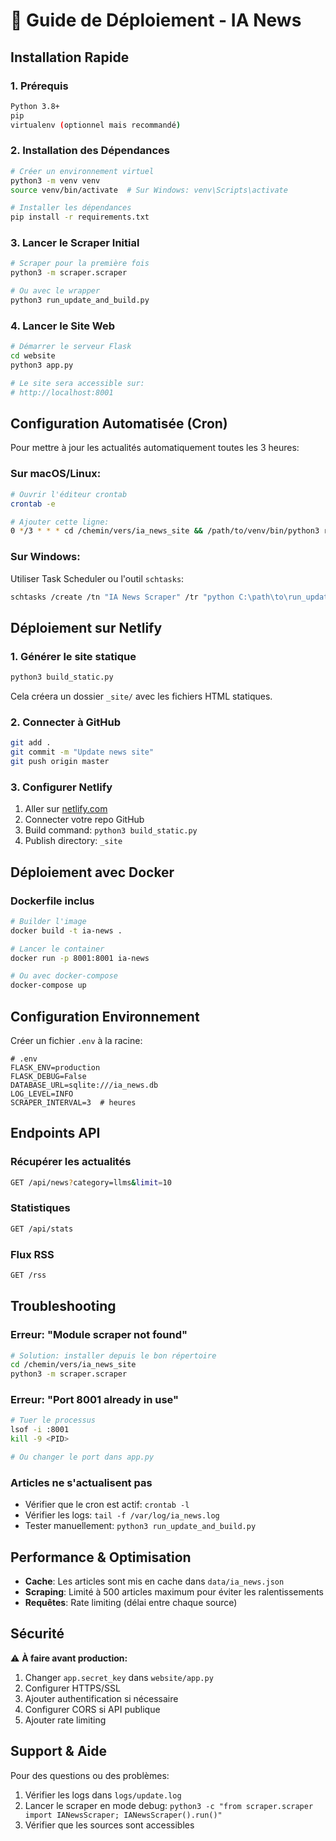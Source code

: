 # 🚀 Guide de Déploiement - IA News

## Installation Rapide

### 1. **Prérequis**
```bash
Python 3.8+
pip
virtualenv (optionnel mais recommandé)
```

### 2. **Installation des Dépendances**

```bash
# Créer un environnement virtuel
python3 -m venv venv
source venv/bin/activate  # Sur Windows: venv\Scripts\activate

# Installer les dépendances
pip install -r requirements.txt
```

### 3. **Lancer le Scraper Initial**

```bash
# Scraper pour la première fois
python3 -m scraper.scraper

# Ou avec le wrapper
python3 run_update_and_build.py
```

### 4. **Lancer le Site Web**

```bash
# Démarrer le serveur Flask
cd website
python3 app.py

# Le site sera accessible sur:
# http://localhost:8001
```

## Configuration Automatisée (Cron)

Pour mettre à jour les actualités automatiquement toutes les 3 heures:

### Sur macOS/Linux:

```bash
# Ouvrir l'éditeur crontab
crontab -e

# Ajouter cette ligne:
0 */3 * * * cd /chemin/vers/ia_news_site && /path/to/venv/bin/python3 run_update_and_build.py >> /var/log/ia_news.log 2>&1
```

### Sur Windows:

Utiliser Task Scheduler ou l'outil `schtasks`:

```bash
schtasks /create /tn "IA News Scraper" /tr "python C:\path\to\run_update_and_build.py" /sc HOURLY /mo 3
```

## Déploiement sur Netlify

### 1. **Générer le site statique**

```bash
python3 build_static.py
```

Cela créera un dossier `_site/` avec les fichiers HTML statiques.

### 2. **Connecter à GitHub**

```bash
git add .
git commit -m "Update news site"
git push origin master
```

### 3. **Configurer Netlify**

1. Aller sur [netlify.com](https://netlify.com)
2. Connecter votre repo GitHub
3. Build command: `python3 build_static.py`
4. Publish directory: `_site`

## Déploiement avec Docker

### Dockerfile inclus

```bash
# Builder l'image
docker build -t ia-news .

# Lancer le container
docker run -p 8001:8001 ia-news

# Ou avec docker-compose
docker-compose up
```

## Configuration Environnement

Créer un fichier `.env` à la racine:

```
# .env
FLASK_ENV=production
FLASK_DEBUG=False
DATABASE_URL=sqlite:///ia_news.db
LOG_LEVEL=INFO
SCRAPER_INTERVAL=3  # heures
```

## Endpoints API

### Récupérer les actualités
```bash
GET /api/news?category=llms&limit=10
```

### Statistiques
```bash
GET /api/stats
```

### Flux RSS
```bash
GET /rss
```

## Troubleshooting

### Erreur: "Module scraper not found"
```bash
# Solution: installer depuis le bon répertoire
cd /chemin/vers/ia_news_site
python3 -m scraper.scraper
```

### Erreur: "Port 8001 already in use"
```bash
# Tuer le processus
lsof -i :8001
kill -9 <PID>

# Ou changer le port dans app.py
```

### Articles ne s'actualisent pas
- Vérifier que le cron est actif: `crontab -l`
- Vérifier les logs: `tail -f /var/log/ia_news.log`
- Tester manuellement: `python3 run_update_and_build.py`

## Performance & Optimisation

- **Cache**: Les articles sont mis en cache dans `data/ia_news.json`
- **Scraping**: Limité à 500 articles maximum pour éviter les ralentissements
- **Requêtes**: Rate limiting (délai entre chaque source)

## Sécurité

⚠️ **À faire avant production:**

1. Changer `app.secret_key` dans `website/app.py`
2. Configurer HTTPS/SSL
3. Ajouter authentification si nécessaire
4. Configurer CORS si API publique
5. Ajouter rate limiting

## Support & Aide

Pour des questions ou des problèmes:
1. Vérifier les logs dans `logs/update.log`
2. Lancer le scraper en mode debug: `python3 -c "from scraper.scraper import IANewsScraper; IANewsScraper().run()"`
3. Vérifier que les sources sont accessibles
